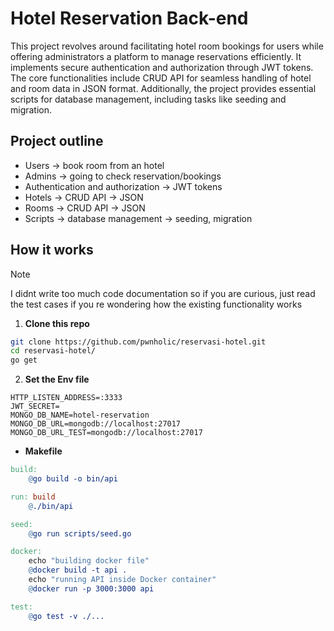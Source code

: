 # Hotel Reservation Back-end

This project revolves around facilitating hotel room bookings for users while offering administrators a platform to manage reservations efficiently. It implements secure authentication and authorization through JWT tokens. The core functionalities include CRUD API for seamless handling of hotel and room data in JSON format. Additionally, the project provides essential scripts for database management, including tasks like seeding and migration.

## Project outline

- Users -> book room from an hotel
- Admins -> going to check reservation/bookings
- Authentication and authorization -> JWT tokens
- Hotels -> CRUD API -> JSON
- Rooms -> CRUD API -> JSON
- Scripts -> database management -> seeding, migration

## How it works

> [!Note]
> I didnt write too much code documentation so if you are curious, just read the test cases if you re wondering how the existing functionality works

1. **Clone this repo**

```sh
git clone https://github.com/pwnholic/reservasi-hotel.git
cd reservasi-hotel/
go get
```

2. **Set the Env file**

```env
HTTP_LISTEN_ADDRESS=:3333
JWT_SECRET=
MONGO_DB_NAME=hotel-reservation
MONGO_DB_URL=mongodb://localhost:27017
MONGO_DB_URL_TEST=mongodb://localhost:27017
```

- **Makefile**

```Makefile
build:
	@go build -o bin/api

run: build
	@./bin/api

seed:
	@go run scripts/seed.go

docker:
	echo "building docker file"
	@docker build -t api .
	echo "running API inside Docker container"
	@docker run -p 3000:3000 api

test:
	@go test -v ./...
```
